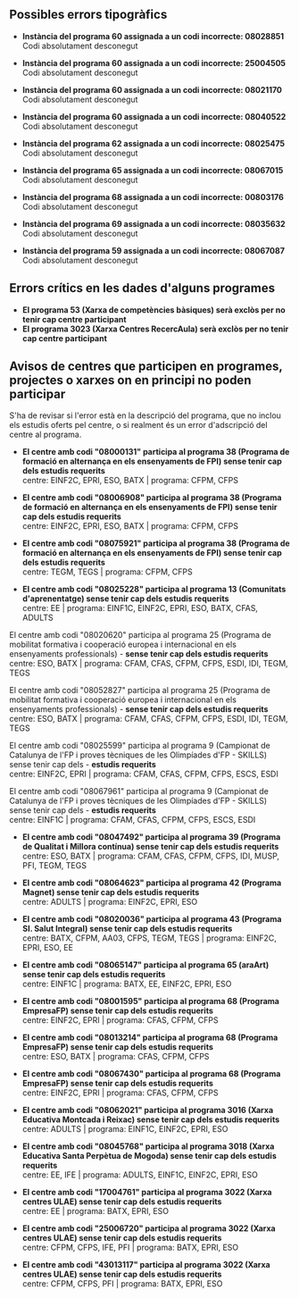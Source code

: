## Possibles errors tipogràfics

- **Instància del programa 60 assignada a un codi incorrecte: 08028851**\
Codi absolutament desconegut

- **Instància del programa 60 assignada a un codi incorrecte: 25004505**\
Codi absolutament desconegut

- **Instància del programa 60 assignada a un codi incorrecte: 08021170**\
Codi absolutament desconegut

- **Instància del programa 60 assignada a un codi incorrecte: 08040522**\
Codi absolutament desconegut

- **Instància del programa 62 assignada a un codi incorrecte: 08025475**\
Codi absolutament desconegut

- **Instància del programa 65 assignada a un codi incorrecte: 08067015**\
Codi absolutament desconegut

- **Instància del programa 68 assignada a un codi incorrecte: 00803176**\
Codi absolutament desconegut

- **Instància del programa 69 assignada a un codi incorrecte: 08035632**\
Codi absolutament desconegut

- **Instància del programa 59 assignada a un codi incorrecte: 08067087**\
Codi absolutament desconegut


## Errors crítics en les dades d'alguns programes

- **El programa 53 (Xarxa de competències bàsiques) serà exclòs per no tenir cap centre participant**
- **El programa 3023 (Xarxa Centres RecercAula) serà exclòs per no tenir cap centre participant**

## Avisos de centres que participen en programes, projectes o xarxes on en principi no poden participar

S'ha de revisar si l'error està en la descripció del programa, que no inclou els estudis oferts pel centre, o si realment és un error d'adscripció del centre al programa.

- **El centre amb codi "08000131" participa al programa 38 (Programa de formació en alternança en els ensenyaments de FPI) sense tenir cap dels estudis requerits**\
centre: EINF2C, EPRI, ESO, BATX | programa: CFPM, CFPS

- **El centre amb codi "08006908" participa al programa 38 (Programa de formació en alternança en els ensenyaments de FPI) sense tenir cap dels estudis requerits**\
centre: EINF2C, EPRI, ESO, BATX | programa: CFPM, CFPS

- **El centre amb codi "08075921" participa al programa 38 (Programa de formació en alternança en els ensenyaments de FPI) sense tenir cap dels estudis requerits**\
centre: TEGM, TEGS | programa: CFPM, CFPS

- **El centre amb codi "08025228" participa al programa 13 (Comunitats d'aprenentatge) sense tenir cap dels estudis requerits**\
centre: EE | programa: EINF1C, EINF2C, EPRI, ESO, BATX, CFAS, ADULTS

El centre amb codi "08020620" participa al programa 25 (Programa de mobilitat formativa i cooperació europea i internacional en els ensenyaments professionals) - **sense tenir cap dels estudis requerits**\
centre: ESO, BATX | programa: CFAM, CFAS, CFPM, CFPS, ESDI, IDI, TEGM, TEGS

El centre amb codi "08052827" participa al programa 25 (Programa de mobilitat formativa i cooperació europea i internacional en els ensenyaments professionals) - **sense tenir cap dels estudis requerits**\
centre: ESO, BATX | programa: CFAM, CFAS, CFPM, CFPS, ESDI, IDI, TEGM, TEGS

El centre amb codi "08025599" participa al programa 9 (Campionat de Catalunya de l'FP i proves tècniques de les Olimpíades d'FP - SKILLS) sense tenir cap dels - **estudis requerits**\
centre: EINF2C, EPRI | programa: CFAM, CFAS, CFPM, CFPS, ESCS, ESDI

El centre amb codi "08067961" participa al programa 9 (Campionat de Catalunya de l'FP i proves tècniques de les Olimpíades d'FP - SKILLS) sense tenir cap dels - **estudis requerits**\
centre: EINF1C | programa: CFAM, CFAS, CFPM, CFPS, ESCS, ESDI

- **El centre amb codi "08047492" participa al programa 39 (Programa de Qualitat i Millora contínua) sense tenir cap dels estudis requerits**\
centre: ESO, BATX | programa: CFAM, CFAS, CFPM, CFPS, IDI, MUSP, PFI, TEGM, TEGS

- **El centre amb codi "08064623" participa al programa 42 (Programa Magnet) sense tenir cap dels estudis requerits**\
centre: ADULTS | programa: EINF2C, EPRI, ESO

- **El centre amb codi "08020036" participa al programa 43 (Programa SI. Salut Integral) sense tenir cap dels estudis requerits**\
centre: BATX, CFPM, AA03, CFPS, TEGM, TEGS | programa: EINF2C, EPRI, ESO, EE

- **El centre amb codi "08065147" participa al programa 65 (araArt) sense tenir cap dels estudis requerits**\
centre: EINF1C | programa: BATX, EE, EINF2C, EPRI, ESO

- **El centre amb codi "08001595" participa al programa 68 (Programa EmpresaFP) sense tenir cap dels estudis requerits**\
centre: EINF2C, EPRI | programa: CFAS, CFPM, CFPS

- **El centre amb codi "08013214" participa al programa 68 (Programa EmpresaFP) sense tenir cap dels estudis requerits**\
centre: ESO, BATX | programa: CFAS, CFPM, CFPS

- **El centre amb codi "08067430" participa al programa 68 (Programa EmpresaFP) sense tenir cap dels estudis requerits**\
centre: EINF2C, EPRI | programa: CFAS, CFPM, CFPS

- **El centre amb codi "08062021" participa al programa 3016 (Xarxa Educativa Montcada i Reixac) sense tenir cap dels estudis requerits**\
centre: ADULTS | programa: EINF1C, EINF2C, EPRI, ESO

- **El centre amb codi "08045768" participa al programa 3018 (Xarxa Educativa Santa Perpètua de Mogoda) sense tenir cap dels estudis requerits**\
centre: EE, IFE | programa: ADULTS, EINF1C, EINF2C, EPRI, ESO

- **El centre amb codi "17004761" participa al programa 3022 (Xarxa centres ULAE) sense tenir cap dels estudis requerits**\
centre: EE | programa: BATX, EPRI, ESO

- **El centre amb codi "25006720" participa al programa 3022 (Xarxa centres ULAE) sense tenir cap dels estudis requerits**\
centre: CFPM, CFPS, IFE, PFI | programa: BATX, EPRI, ESO

- **El centre amb codi "43013117" participa al programa 3022 (Xarxa centres ULAE) sense tenir cap dels estudis requerits**\
centre: CFPM, CFPS, PFI | programa: BATX, EPRI, ESO
